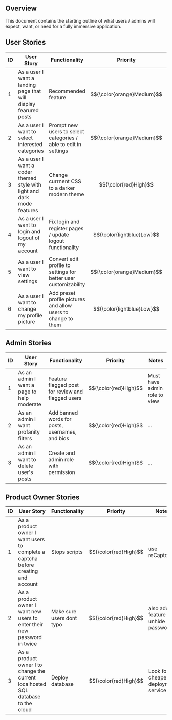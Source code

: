 ## Overview

This document contains the starting outline of what users / admins will expect, want, or need for a fully immersive application.

## User Stories

| ID | User Story | Functionality | Priority | Notes |
|----|------------|---------------|----------|-------|
| 1 | As a user I want a landing page that will display fearured posts | Recommended feature | $${\color{orange}Medium}$$ | ... |
| 2 | As a user I want to select interested categories | Prompt new users to select categories / able to edit in settings | $${\color{orange}Medium}$$ | Used to help with featured posts |
| 3 | As a user I want a coder themed style with light and dark mode features | Change currnent CSS to a darker modern theme | $${\color{red}High}$$ | ... |
| 4 | As a user I want to login and logout of my account | Fix login and register pages / update logout functionality | $${\color{lightblue}Low}$$ | ... |
| 5 | As a user I want to view settings | Convert edit profile to settings for better user customizability | $${\color{orange}Medium}$$ | ... |
| 6 | As a user I want to change my profile picture | Add preset profile pictures and allow users to change to them | $${\color{lightblue}Low}$$ | ... |

## Admin Stories

| ID | User Story | Functionality | Priority | Notes |
|----|------------|---------------|----------|-------|
| 1 | As an admin I want a page to help moderate | Feature flagged post for review and flagged users | $${\color{red}High}$$ | Must have admin role to view |
| 2 | As an admin I want profanity filters | Add banned words for posts, usernames, and bios | $${\color{red}High}$$ | ... |
| 3 | As an admin I want to delete user's posts | Create and admin role with permission | $${\color{red}High}$$ | ... |

## Product Owner Stories

| ID | User Story | Functionality | Priority | Notes |
|----|------------|---------------|----------|-------|
| 1 | As a product owner I want users to complete a captcha before creating and account | Stops scripts | $${\color{red}High}$$ | use reCaptcha |
| 2 | As a product owner I want new users to enter their new password in twice | Make sure users dont typo | $${\color{red}High}$$ | also add feature to unhide password |
| 3 | As a product owner I to change the current localhosted SQL database to the cloud | Deploy database | $${\color{red}High}$$ | Look for cheapest deployment service |
